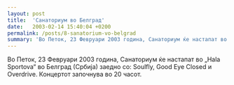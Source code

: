 ```yaml
---
layout: post
title:  'Санаториум во Белград'
date:   2003-02-14 15:40:04 +0200
permalink: /posts/8-sanatorium-vo-belgrad
summary: 'Во Петок, 23 Февруари 2003 година, Санаториум ќе настапат во „Hala Sportova“ во Белград (Србија) заедно со: Soulfly, Good Eye Closed и Overdriv...'
---
```


<p>Во Петок, 23 Февруари 2003 година, Санаториум ќе настапат
во „Hala Sportova“ во Белград (Србија) заедно со: Soulfly, Good Eye
Closed и Overdrive. Концертот започнува во 20 часот.</p>
